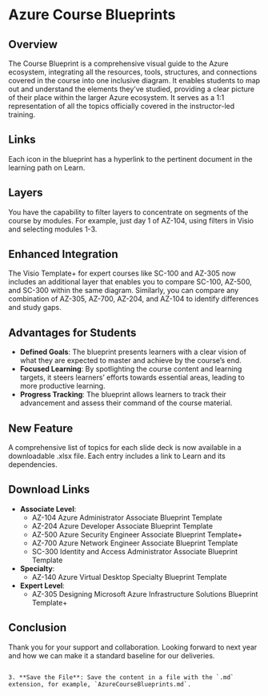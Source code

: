 # Azure Course Blueprints

## Overview
The Course Blueprint is a comprehensive visual guide to the Azure ecosystem, integrating all the resources, tools, structures, and connections covered in the course into one inclusive diagram. It enables students to map out and understand the elements they've studied, providing a clear picture of their place within the larger Azure ecosystem. It serves as a 1:1 representation of all the topics officially covered in the instructor-led training.

## Links
Each icon in the blueprint has a hyperlink to the pertinent document in the learning path on Learn.

## Layers
You have the capability to filter layers to concentrate on segments of the course by modules. For example, just day 1 of AZ-104, using filters in Visio and selecting modules 1-3.

## Enhanced Integration
The Visio Template+ for expert courses like SC-100 and AZ-305 now includes an additional layer that enables you to compare SC-100, AZ-500, and SC-300 within the same diagram. Similarly, you can compare any combination of AZ-305, AZ-700, AZ-204, and AZ-104 to identify differences and study gaps.

## Advantages for Students
- **Defined Goals**: The blueprint presents learners with a clear vision of what they are expected to master and achieve by the course’s end.
- **Focused Learning**: By spotlighting the course content and learning targets, it steers learners’ efforts towards essential areas, leading to more productive learning.
- **Progress Tracking**: The blueprint allows learners to track their advancement and assess their command of the course material.

## New Feature
A comprehensive list of topics for each slide deck is now available in a downloadable .xlsx file. Each entry includes a link to Learn and its dependencies.

## Download Links
- **Associate Level**: 
  - AZ-104 Azure Administrator Associate Blueprint Template
  - AZ-204 Azure Developer Associate Blueprint Template
  - AZ-500 Azure Security Engineer Associate Blueprint Template+
  - AZ-700 Azure Network Engineer Associate Blueprint Template
  - SC-300 Identity and Access Administrator Associate Blueprint Template
- **Specialty**: 
  - AZ-140 Azure Virtual Desktop Specialty Blueprint Template
- **Expert Level**: 
  - AZ-305 Designing Microsoft Azure Infrastructure Solutions Blueprint Template+

## Conclusion
Thank you for your support and collaboration. Looking forward to next year and how we can make it a standard baseline for our deliveries.
```

3. **Save the File**: Save the content in a file with the `.md` extension, for example, `AzureCourseBlueprints.md`.

